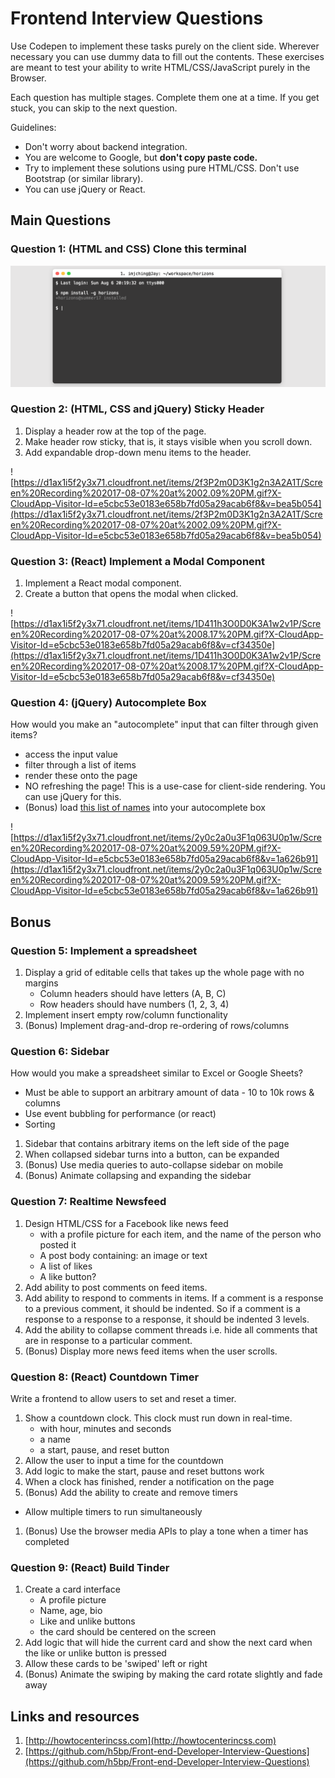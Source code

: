 # Frontend Interview Questions

Use Codepen to implement these tasks purely on the client side. Wherever necessary you can use dummy data to fill out the contents.
These exercises are meant to test your ability to write HTML/CSS/JavaScript purely in the Browser. 

Each question has multiple stages. Complete them one at a time. If you get stuck, you can skip to the next question.

Guidelines:

- Don't worry about backend integration.
- You are welcome to Google, but **don't copy paste code.**
- Try to implement these solutions using pure HTML/CSS. Don't use Bootstrap (or similar library).
- You can use jQuery or React.

## Main Questions

### Question 1: (HTML and CSS) Clone this terminal

![terminal.png](terminal.png)

### Question 2: (HTML, CSS and jQuery) Sticky Header

1. Display a header row at the top of the page.
2. Make header row sticky, that is, it stays visible when you scroll down.
3. Add expandable drop-down menu items to the header.

![https://d1ax1i5f2y3x71.cloudfront.net/items/2f3P2m0D3K1g2n3A2A1T/Screen%20Recording%202017-08-07%20at%2002.09%20PM.gif?X-CloudApp-Visitor-Id=e5cbc53e0183e658b7fd05a29acab6f8&v=bea5b054](https://d1ax1i5f2y3x71.cloudfront.net/items/2f3P2m0D3K1g2n3A2A1T/Screen%20Recording%202017-08-07%20at%2002.09%20PM.gif?X-CloudApp-Visitor-Id=e5cbc53e0183e658b7fd05a29acab6f8&v=bea5b054)

### Question 3: (React) Implement a Modal Component

1. Implement a React modal component.
2. Create a button that opens the modal when clicked.

![https://d1ax1i5f2y3x71.cloudfront.net/items/1D411h3O0D0K3A1w2v1P/Screen%20Recording%202017-08-07%20at%2008.17%20PM.gif?X-CloudApp-Visitor-Id=e5cbc53e0183e658b7fd05a29acab6f8&v=cf34350e](https://d1ax1i5f2y3x71.cloudfront.net/items/1D411h3O0D0K3A1w2v1P/Screen%20Recording%202017-08-07%20at%2008.17%20PM.gif?X-CloudApp-Visitor-Id=e5cbc53e0183e658b7fd05a29acab6f8&v=cf34350e)

### Question 4: (jQuery) Autocomplete Box

How would you make an "autocomplete" input that can filter through given items?

* access the input value
* filter through a list of items
* render these onto the page
* NO refreshing the page! This is a use-case for client-side rendering. You can use jQuery for this.
* (Bonus) load [this list of names](https://raw.githubusercontent.com/dominictarr/random-name/master/first-names.txt) into your autocomplete box

![https://d1ax1i5f2y3x71.cloudfront.net/items/2y0c2a0u3F1q063U0p1w/Screen%20Recording%202017-08-07%20at%2009.59%20PM.gif?X-CloudApp-Visitor-Id=e5cbc53e0183e658b7fd05a29acab6f8&v=1a626b91](https://d1ax1i5f2y3x71.cloudfront.net/items/2y0c2a0u3F1q063U0p1w/Screen%20Recording%202017-08-07%20at%2009.59%20PM.gif?X-CloudApp-Visitor-Id=e5cbc53e0183e658b7fd05a29acab6f8&v=1a626b91)

## Bonus

### Question 5: Implement a spreadsheet

1. Display a grid of editable cells that takes up the whole page with no margins
    - Column headers should have letters (A, B, C)
    - Row headers should have numbers (1, 2, 3, 4)
1. Implement insert empty row/column functionality
2. (Bonus) Implement drag-and-drop re-ordering of rows/columns

### Question 6: Sidebar

How would you make a spreadsheet similar to Excel or Google Sheets?

* Must be able to support an arbitrary amount of data - 10 to 10k rows & columns
* Use event bubbling for performance (or react)
* Sorting

1. Sidebar that contains arbitrary items on the left side of the page
1. When collapsed sidebar turns into a button, can be expanded
1. (Bonus) Use media queries to auto-collapse sidebar on mobile
2. (Bonus) Animate collapsing and expanding the sidebar

### Question 7: Realtime Newsfeed

1. Design HTML/CSS for a Facebook like news feed
    - with a profile picture for each item, and the name of the person who posted it
    - A post body containing: an image or text
    - A list of likes
    - A like button?
1. Add ability to post comments on feed items.
1. Add ability to respond to comments in items. If a comment is a response to a previous comment, it should be indented. So if a comment is a response to a response to a response, it should be indented 3 levels.
1. Add the ability to collapse comment threads i.e. hide all comments that are in response to a particular comment.
1. (Bonus) Display more news feed items when the user scrolls.

### Question 8: (React) Countdown Timer

Write a frontend to allow users to set and reset a timer.

1. Show a countdown clock. This clock must run down in real-time.
    - with hour, minutes and seconds
    - a name
    - a start, pause, and reset button
1. Allow the user to input a time for the countdown
1. Add logic to make the start, pause and reset buttons work
1. When a clock has finished, render a notification on the page
1. (Bonus) Add the ability to create and remove timers
  - Allow multiple timers to run simultaneously
1. (Bonus) Use the browser media APIs to play a tone when a timer has completed

### Question 9: (React) Build Tinder

1. Create a card interface
    - A profile picture
    - Name, age, bio
    - Like and unlike buttons
    - the card should be centered on the screen
1. Add logic that will hide the current card and show the next card when the like or unlike button is pressed
1. Allow these cards to be 'swiped' left or right
1. (Bonus) Animate the swiping by making the card rotate slightly and fade away

## Links and resources

1. [http://howtocenterincss.com](http://howtocenterincss.com)
1. [https://github.com/h5bp/Front-end-Developer-Interview-Questions](https://github.com/h5bp/Front-end-Developer-Interview-Questions)
